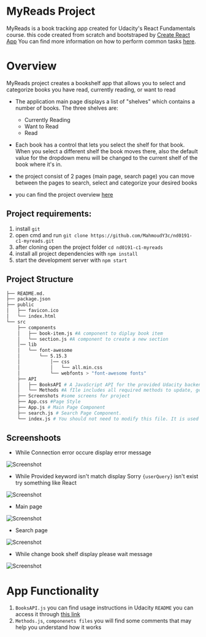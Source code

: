 # MyReads Project
MyReads is a book tracking app created for Udacity's React Fundamentals course.
this code created from scratch and bootstraped by [Create React App](https://reactjs.org/docs/create-a-new-react-app.html) You can find more information on how to perform common tasks [here](https://github.com/facebook/create-react-app/blob/main/packages/cra-template/template/README.md).

# Overview

MyReads project creates a bookshelf app that allows you to select and categorize books you have read, currently reading, or want to read

- The application main page displays a list of "shelves" which contains a number of books. The three shelves are:
    * Currently Reading
    * Want to Read
    * Read

- Each book has a control that lets you select the shelf for that book. When you select a different shelf the book moves there, also the default value for the dropdown menu will be changed to the current shelf of the book where it's in.
- the project consist of 2 pages (main page, search page) you can move between the pages to search, select and categorize your desired books 
- you can find the project overview [here](https://youtu.be/HXOaF52t-yI)

## Project requirements:

1. install `git`
2. open cmd and run `git clone https://github.com/MahmoudY3c/nd0191-c1-myreads.git`
3. after cloning open the project folder `cd nd0191-c1-myreads`
4. install all project dependencies with `npm install`
5. start the development server with `npm start`

## Project Structure

```bash
├── README.md.
├── package.json
├── public
│   ├── favicon.ico 
│   └── index.html 
└── src
    ├── components
    │   ├── book-item.js #A component to diplay book item
    │   └── section.js #A component to create a new section
    │── lib
    │   └── font-awesome
    │       └── 5.15.3
    │           │── css
    │           │   └── all.min.css
    │           └── webfonts > "font-awesome fonts"
    ├── API
    │   ├── BooksAPI # A JavaScript API for the provided Udacity backend for info about usage check https://github.com/udacity/nd0191-c1-myreads#backend-server
    │   └── Methods #A fIle includes all required methods to update, get book from Udacity API by BooksAPI
    ├── Screenshots #some screens for project
    ├── App.css #Page Style
    ├── App.js # Main Page Component
    ├── search.js # Search Page Component.
    └── index.js # You should not need to modify this file. It is used for DOM rendering only.
```


## Screenshoots

- While Connection error occure display error message
 
 ![Screenshot](./src/screenshots/1.PNG)
 
- While Provided keyword isn't match display Sorry `{userQuery}` isn't exist try something like React
 
 ![Screenshot](./src/screenshots/4.PNG)
 
- Main page 
 
![Screenshot](./src/screenshots/2.PNG)

 - Search page
 
 ![Screenshot](./src/screenshots/5.PNG)

 - While change book shelf display please wait message 
 
![Screenshot](./src/screenshots/3.PNG)

# App Functionality

1. `BooksAPI.js` you can find usage instructions in Udacity `README` you can access it through [this link](https://github.com/udacity/nd0191-c1-myreads#backend-server)
2. `Methods.js`, `componenets files` you will find some comments that may help you understand how it works 



